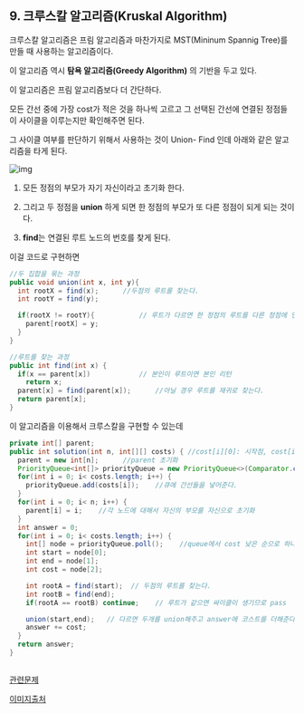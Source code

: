 ## 9. 크루스칼 알고리즘(Kruskal Algorithm)

크루스칼 알고리즘은 프림 알고리즘과 마찬가지로 MST(Mininum Spannig Tree)를 만들 때 사용하는 알고리즘이다. 

이 알고리즘 역시 **탐욕 알고리즘(Greedy Algorithm)** 의 기반을 두고 있다.

이 알고리즘은 프림 알고리즘보다 더 간단하다. 



모든 간선 중에 가장 cost가 적은 것을 하나씩 고르고 그 선택된 간선에 연결된 정점들이 사이클을 이루는지만 확인해주면 된다. 

그 사이클 여부를 판단하기 위해서 사용하는 것이 Union- Find 인데 아래와 같은 알고리즘을 타게 된다. 

![img](https://gmlwjd9405.github.io/images/algorithm-union-find/union-find-example.png)


1. 모든 정점의 부모가 자기 자신이라고 초기화 한다. 

2. 그리고 두 정점을 **union** 하게 되면 한 정점의 부모가 또 다른 정점이 되게 되는 것이다. 
3. **find**는 연결된 루트 노드의 번호를 찾게 된다. 

이걸 코드로 구현하면

```java
//두 집합을 묶는 과정
public void union(int x, int y){
  int rootX = find(x);		//두점의 루트를 찾는다.
  int rootY = find(y);

  if(rootX != rootY){			// 루트가 다르면 한 정점의 루트를 다른 정점에 연결한다.
    parent[rootX] = y;
  }
}

//루트를 찾는 과정
public int find(int x) {
  if(x == parent[x])			// 본인이 루트이면 본인 리턴
    return x;
  parent[x] = find(parent[x]);		//아닐 경우 루트를 재귀로 찾는다.
  return parent[x];
}
```



이 알고리즘을 이용해서 크루스칼을 구현할 수 있는데



```java
private int[] parent;
public int solution(int n, int[][] costs) {	//cost[i][0]: 시작점, cost[i][1]: 끝점, cost[i][2]: 비용
  parent = new int[n];		//parent 초기화
  PriorityQueue<int[]> priorityQueue = new PriorityQueue<>(Comparator.comparing(o -> o[2]));	// 비용이 가장 낮은 것을 뱉도록 만든 우선순위 큐
  for(int i = 0; i< costs.length; i++) {
    priorityQueue.add(costs[i]);    //큐에 간선들을 넣어준다.
  }
  for(int i = 0; i< n; i++) {
    parent[i] = i;    //각 노드에 대해서 자신의 부모를 자신으로 초기화 
  }
  int answer = 0;
  for(int i = 0; i< costs.length; i++) {
    int[] node = priorityQueue.poll();    //queue에서 cost 낮은 순으로 하나씩 꺼낸 후
    int start = node[0];
    int end = node[1];
    int cost = node[2];

    int rootA = find(start);  // 두점의 루트를 찾는다. 
    int rootB = find(end);
    if(rootA == rootB) continue;    // 루트가 같으면 싸이클이 생기므로 pass

    union(start,end);   // 다르면 두개를 union해주고 answer에 코스트를 더해준다. 
    answer += cost;
  }
  return answer;
}
    
```



[관련문제](https://programmers.co.kr/learn/courses/30/lessons/42861)

[이미지출처](https://gmlwjd9405.github.io/2018/08/31/algorithm-union-find.html)

